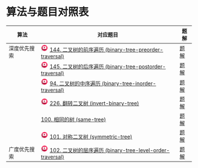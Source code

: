 # 算法与题目对照表

| 算法     | 对应题目                                                                                                                                                                                                                                                                                                     | 题解                                                |
|--------|----------------------------------------------------------------------------------------------------------------------------------------------------------------------------------------------------------------------------------------------------------------------------------------------------------|---------------------------------------------------|
| 深度优先搜索 | [<img src="../images/video.jpg" width="20"/>](https://www.bilibili.com/video/BV1Wh411S7xt?spm_id_from=333.788.player.switch&vd_source=f881def7ea7cf10e6fa73627efe940dd) [144. 二叉树的前序遍历 (binary-tree-preorder-traversal)](https://leetcode.cn/problems/binary-tree-preorder-traversal/description/)       | [题解](binary-tree-preorder-traversal/README.md)    |
|        | [<img src="../images/video.jpg" width="20"/>](https://www.bilibili.com/video/BV15f4y1W7i2?spm_id_from=333.788.player.switch&vd_source=f881def7ea7cf10e6fa73627efe940dd) [145. 二叉树的后序遍历 (binary-tree-postorder-traversal)](https://leetcode.cn/problems/binary-tree-postorder-traversal/description/)     | [题解](binary-tree-postorder-traversal/README.md)   |
|        | [<img src="../images/video.jpg" width="20"/>](https://www.bilibili.com/video/BV1Zf4y1a77g?spm_id_from=333.788.player.switch&vd_source=f881def7ea7cf10e6fa73627efe940dd) [94. 二叉树的中序遍历 (binary-tree-inorder-traversal)](https://leetcode.cn/problems/binary-tree-inorder-traversal/description/)          | [题解](binary-tree-inorder-traversal/README.md)     |
|        | [<img src="../images/video.jpg" width="20"/>](https://www.bilibili.com/video/BV1sP4y1f7q7?spm_id_from=333.788.player.switch&vd_source=f881def7ea7cf10e6fa73627efe940dd) [226. 翻转二叉树 (invert-binary-tree)](https://leetcode.cn/problems/invert-binary-tree/description/)                                  | [题解](invert-binary-tree/README.md)                |
|        | [100. 相同的树 (same-tree)](https://leetcode.cn/problems/same-tree/description/)                                                                                                                                                                                                                             | [题解](same-tree/README.md)                         |
|        | [<img src="../images/video.jpg" width="20"/>](https://www.bilibili.com/video/BV1ue4y1Y7Mf?spm_id_from=333.788.player.switch&vd_source=f881def7ea7cf10e6fa73627efe940dd) [101. 对称二叉树 (symmetric-tree)](https://leetcode.cn/problems/symmetric-tree/description/)                                          | [题解](symmetric-tree/README.md)                    |
| 广度优先搜索 | [<img src="../images/video.jpg" width="20"/>](https://www.bilibili.com/video/BV1GY4y1u7b2?spm_id_from=333.788.player.switch&vd_source=f881def7ea7cf10e6fa73627efe940dd) [102. 二叉树的层序遍历 (binary-tree-level-order-traversal)](https://leetcode.cn/problems/binary-tree-level-order-traversal/description/) | [题解](binary-tree-level-order-traversal/README.md) |


